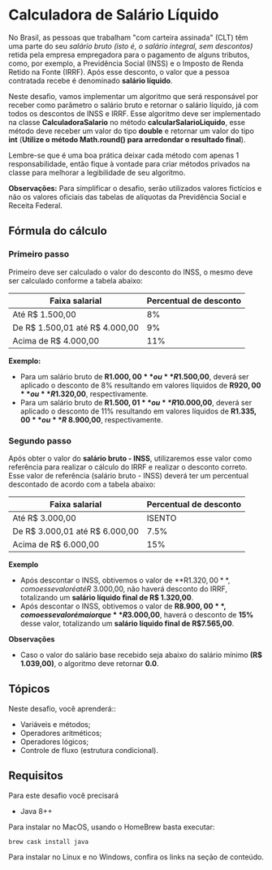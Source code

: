# Calculadora de Salário Líquido

No Brasil, as pessoas que trabalham "com carteira assinada" (CLT) têm uma parte do seu *salário bruto (isto é, o salário integral, sem descontos)* retida pela empresa empregadora para o pagamento de alguns tributos, como, por exemplo, a Previdência Social (INSS) e o Imposto de Renda Retido na Fonte (IRRF). Após esse desconto, o valor que a pessoa contratada recebe é denominado **salário líquido**.

Neste desafio, vamos implementar um algoritmo que será responsável por receber como parâmetro o salário bruto e retornar o salário líquido, já com todos os descontos de INSS e IRRF. Esse algoritmo deve ser implementado na classe **CalculadoraSalario** no método **calcularSalarioLiquido**, esse método deve receber um valor do tipo **double** e retornar um valor do tipo **int** (**Utilize o método Math.round() para arredondar o resultado final**).

Lembre-se que é uma boa prática deixar cada método com apenas 1 responsabilidade, então fique à vontade para criar métodos privados na classe para melhorar a legibilidade de seu algoritmo.

**Observações:**
Para simplificar o desafio, serão utilizados valores fictícios e não os valores oficiais das tabelas de alíquotas da Previdência Social e Receita Federal.



## Fórmula do cálculo

### Primeiro passo
Primeiro deve ser calculado o valor do desconto do INSS, o mesmo deve ser calculado conforme a tabela abaixo:


| Faixa salarial  |  Percentual de desconto  |
| --- | --- |
|  Até R$ 1.500,00 | 8% |
|  De R$ 1.500,01 até R$ 4.000,00 | 9% |
|  Acima de R$ 4.000,00 |  11% |

**Exemplo:**
- Para um salário bruto de **R$1.000,00** ou **R$1.500,00**, deverá ser aplicado o desconto de 8% resultando em valores líquidos de  **R$920,00** ou **R$1.320,00**, respectivamente.
- Para um salário bruto de **R$1.500,01** ou **R$10.000,00**, deverá ser aplicado o desconto de 11% resultando em valores líquidos de **R$1.335,00** ou **R$ 8.900,00**, respectivamente.

### Segundo passo

Após obter o valor do **salário bruto - INSS**, utilizaremos esse valor como referência para realizar o cálculo do IRRF e realizar o desconto correto. Esse valor de referência (salário bruto - INSS) deverá ter um percentual descontado de acordo com a tabela abaixo:

| Faixa salarial  |  Percentual de desconto  |
| --- | --- |
|  Até R$ 3.000,00 | ISENTO |
|  De R$ 3.000,01 até R$ 6.000,00 | 7.5% |
|  Acima de R$ 6.000,00 |  15% |

**Exemplo**

- Após descontar o INSS, obtivemos o valor de **R$1.320,00**, como esse valor é até R$ 3.000,00, não haverá desconto do IRRF, totalizando um **salário líquido final de R$ 1.320,00**.
- Após descontar o INSS, obtivemos o valor de **R$8.900,00**, como esse valor é maior que **R$3.000,00**, haverá o desconto de **15%** desse valor, totalizando um **salário líquido final de R$7.565,00**. 

**Observações**
- Caso o valor do salário base recebido seja abaixo do salário mínimo **(R$ 1.039,00)**, o algoritmo deve retornar **0.0**.

## Tópicos

Neste desafio, você aprenderá::
- Variáveis e métodos;
- Operadores aritméticos;
- Operadores lógicos;
- Controle de fluxo (estrutura condicional).

## Requisitos
Para este desafio você precisará 

- Java 8++

Para instalar no MacOS, usando o HomeBrew basta executar:

    brew cask install java

Para instalar no Linux e no Windows, confira os links na seção de conteúdo.
